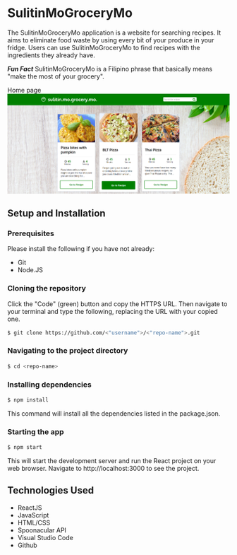 
# SulitinMoGroceryMo

The SulitinMoGroceryMo application is a website for searching recipes. It aims to eliminate food waste by using every bit of your produce in your fridge. Users can use SulitinMoGroceryMo to find recipes with the ingredients they already have.

___Fun Fact___ SulitinMoGroceryMo is a Filipino phrase that basically means "make the most of your grocery".

Home page
![Home page](./src/assets/Home2.png)

## Setup and Installation

### Prerequisites

Please install the following if you have not already:

* Git
* Node.JS

### Cloning the repository
Click the "Code" (green) button and copy the HTTPS URL. Then navigate to your terminal and type the following, replacing the URL with your copied one.

```sh
$ git clone https://github.com/<"username">/<"repo-name">.git
```

### Navigating to the project directory

```sh
$ cd <repo-name>
```

### Installing dependencies

```sh
$ npm install
```

This command will install all the dependencies listed in the package.json.

### Starting the app

```sh
$ npm start
```

This will start the development server and run the React project on your web browser. Navigate to http://localhost:3000 to see the project.


## Technologies Used
* ReactJS
* JavaScript
* HTML/CSS
* Spoonacular API
* Visual Studio Code
* Github



